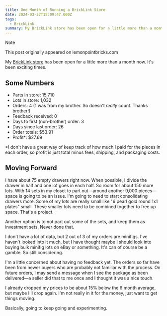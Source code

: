 ```yaml
---
title: One Month of Running a BrickLink Store
date: 2024-03-27T15:09:47.000Z
tags:
  - BrickLink
summary: My BrickLink store has been open for a little more than a month now. It's been exciting times.
---
```


> [!NOTE]
> This post originally appeared on lemonpointbricks.com

My [BrickLink store](https://store.bricklink.com/samwarnick&amp;utm_content=globalnav#/shop) has been open for a little more than a month now. It's been exciting times.

## Some Numbers

- Parts in store: 15,710
- Lots in store: 1,032
- Orders: 4 (1 was from my brother. So doesn't *really* count. Thanks brother!)
- Feedback received: 0
- Days to first (non-brother) order: 3
- Days since last order: 26
- Order totals: $53.91
- Profit*: $27.69

*I don't have a great way of keep track of how much I paid for the pieces in each order, so profit is just total minus fees, shipping, and packaging costs.

## Moving Forward

I have about 75 empty drawers right now. When possible, I divide the drawer in half and one lot goes in each half. So room for about 150 more lots. With 14 sets in my closet to part out—around another 9,000 pieces—space is going to be an issue. I'm going to need to start consolidating drawers more. Some of my lots are really small like "6 pearl gold round 1x1 plates" small. These smaller lots need to be combined together to free up space. That's a project.

Another option is to not part out some of the sets, and keep them as investment sets. Never done that.

I don't have a lot of data, but 2 out of 3 of my orders are minifigs. I've haven't looked into it much, but I have thought maybe I should look into buying bulk minifig lots on eBay or something. It's can of course be a gamble. So still considering.

I'm a little concerned about having no feedback yet. The orders so far have been from newer buyers who are probably not familiar with the process. On future orders, I may send a message when I see the package as been delivered—a seller did that to me once and I thought it was a nice touch.

I already dropped my prices to be about 15% below the 6 month average, but maybe I'll drop again. I'm not really in it for the money, just want to get things moving.

Basically, going to keep going and experimenting.
